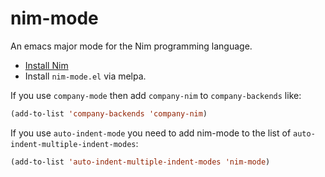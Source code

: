nim-mode
===========

An emacs major mode for the Nim programming language.

* [Install Nim](http://nim-lang.org/download.html)
* Install `nim-mode.el` via melpa.

If you use `company-mode` then add `company-nim` to `company-backends` like:
```el
(add-to-list 'company-backends 'company-nim)
```

If you use `auto-indent-mode` you need to add nim-mode to the list of `auto-indent-multiple-indent-modes`:
```el
(add-to-list 'auto-indent-multiple-indent-modes 'nim-mode)
```
